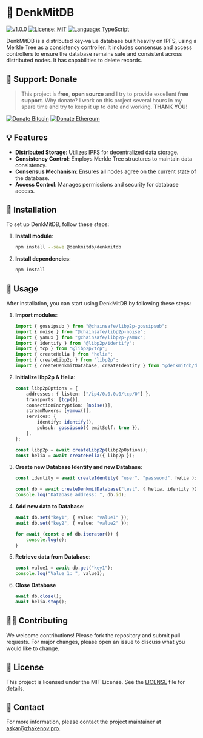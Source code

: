 # 🧰 DenkMitDB

<!-- all-shields/header-badges:START -->

[![v1.0.0](https://img.shields.io/badge/version-v1.0.0-lightgray.svg?style=flat&logo=)](https://github.com/denkmitdb/denkmitdb/blob/main/CHANGELOG.md) [![License: MIT](https://img.shields.io/badge/license-MIT-brightgreen.svg?style=flat&logo=license)](https://github.com/ptkdev-boilerplate/node-module-boilerplate/blob/main/LICENSE.md) [![Language: TypeScript](https://img.shields.io/badge/language-typescript-blue.svg?style=flat&logo=typescript)](https://www.typescriptlang.org/)

<!-- all-shields/header-badges:END -->

DenkMitDB is a distributed key-value database built heavily on IPFS, using a Merkle Tree as a consistency controller. It includes consensus and access controllers to ensure the database remains safe and consistent across distributed nodes. It has capabilities to delete records.

## 🎁 Support: Donate

> This project is **free**, **open source** and I try to provide excellent **free support**. Why donate? I work on this project several hours in my spare time and try to keep it up to date and working. **THANK YOU!**

<!-- all-shields/sponsors-badges:START -->

[![Donate Bitcoin](https://img.shields.io/badge/BTC-1MGfAyH2K9Y6RJXmxbr52nwWeG59Xz2Aje-E38B29.svg?style=flat-square&logo=bitcoin)]() [![Donate Ethereum](https://img.shields.io/badge/ETH-1MGfAyH2K9Y6RJXmxbr52nwWeG59Xz2Aje-4E8EE9.svg?style=flat-square&logo=ethereum)]()

<!-- all-shields/sponsors-badges:END -->

## 💡 Features

- **Distributed Storage**: Utilizes IPFS for decentralized data storage.
- **Consistency Control**: Employs Merkle Tree structures to maintain data consistency.
- **Consensus Mechanism**: Ensures all nodes agree on the current state of the database.
- **Access Control**: Manages permissions and security for database access.

## 💾 Installation

To set up DenkMitDB, follow these steps:

1. **Install module**:
    ```bash
    npm install --save @denkmitdb/denkmitdb
    ```

2. **Install dependencies**:
    ```bash
    npm install
    ```

## 🚀 Usage

After installation, you can start using DenkMitDB by following these steps:

1. **Import modules**:
    ```typescript
    import { gossipsub } from "@chainsafe/libp2p-gossipsub";
    import { noise } from "@chainsafe/libp2p-noise";
    import { yamux } from "@chainsafe/libp2p-yamux";
    import { identify } from "@libp2p/identify";
    import { tcp } from "@libp2p/tcp";
    import { createHelia } from "helia";
    import { createLibp2p } from "libp2p";
    import { createDenkmitDatabase, createIdentity } from "@denkmitdb/denkmitdb";
    ```

2. **Initialize libp2p & Helia**:
    ```typescript
    const libp2pOptions = {
        addresses: { listen: ["/ip4/0.0.0.0/tcp/0"] },
        transports: [tcp()],
        connectionEncryption: [noise()],
        streamMuxers: [yamux()],
        services: {
            identify: identify(),
            pubsub: gossipsub({ emitSelf: true }),
        },
    };

    const libp2p = await createLibp2p(libp2pOptions);
    const helia = await createHelia({ libp2p });
    ```

3. **Create new Database Identity and new Database**:
    ```typescript
    const identity = await createIdentity( "user", "password", helia );

    const db = await createDenkmitDatabase("test", { helia, identity });
    console.log("Database address: ", db.id);
    ```

4. **Add new data to Database**:
    ```typescript
    await db.set("key1", { value: "value1" });
    await db.set("key2", { value: "value2" });

    for await (const e of db.iterator()) {
        console.log(e);
    }
    ```
5. **Retrieve data from Database**:
    ```typescript
    const value1 = await db.get("key1");
    console.log("Value 1: ", value1);
    ```
6. **Close Database**
    ```typescript
    await db.close();
    await helia.stop();
    ```

## 👨‍💻 Contributing

We welcome contributions! Please fork the repository and submit pull requests. For major changes, please open an issue to discuss what you would like to change.

## 💫 License

This project is licensed under the MIT License. See the [LICENSE](LICENSE) file for details.

## 🦄 Contact

For more information, please contact the project maintainer at [askar@zhakenov.pro](mailto:askar@zhakenov.pro).
